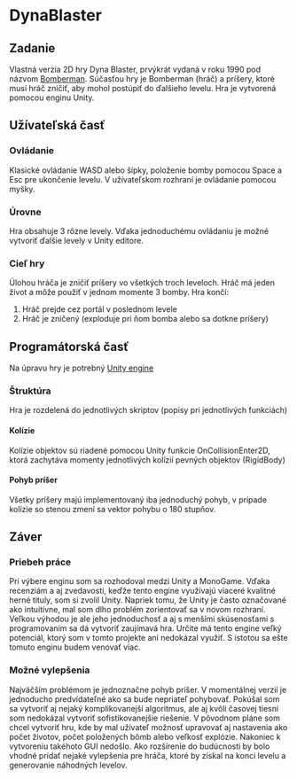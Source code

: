 # DynaBlaster

## Zadanie

Vlastná verzia 2D hry Dyna Blaster, prvýkrát vydaná v roku 1990 pod názvom [Bomberman](https://www.youtube.com/watch?v=VWyTDXFPC84). Súčasťou hry je Bomberman (hráč) a príšery, ktoré musí hráč zničiť, aby mohol postúpiť do ďalšieho levelu. Hra je vytvorená pomocou enginu Unity.

## Užívateľská časť

### Ovládanie

Klasické ovládanie WASD alebo šípky, položenie bomby pomocou Space a Esc pre ukončenie levelu. V užívateľskom rozhraní je ovládanie pomocou myšky.

### Úrovne

Hra obsahuje 3 rôzne levely. Vďaka jednoduchému ovládaniu je možné vytvoriť ďalšie levely v Unity editore.

### Cieľ hry

Úlohou hráča je zničiť príšery vo všetkých troch leveloch. Hráč má jeden život a môže použiť v jednom momente 3 bomby.
Hra končí:
1.  Hráč prejde cez portál v poslednom levele
2.  Hráč je zničený (exploduje pri ňom bomba alebo sa dotkne príšery)

## Programátorská časť

Na úpravu hry je potrebný [Unity engine](https://unity3d.com/get-unity/download)

### Štruktúra

Hra je rozdelená do jednotlivých skriptov (popisy pri jednotlivých funkciách)

#### Kolízie

Kolízie objektov sú riadené pomocou Unity funkcie OnCollisionEnter2D, ktorá zachytáva momenty jednotlivých kolízií pevných objektov (RigidBody)

#### Pohyb príšer

Všetky príšery majú implementovaný iba jednoduchý pohyb, v prípade kolízie so stenou zmení sa vektor pohybu o 180 stupňov.

## Záver

### Priebeh práce

Pri výbere enginu som sa rozhodoval medzi Unity a MonoGame. Vďaka recenziám a aj zvedavosti, keďže tento engine využívajú viaceré kvalitné herné tituly, som si zvolil Unity. Napriek tomu, že Unity je často označované ako intuitívne, mal som dlho problém zorientovať sa v novom rozhraní. Veľkou výhodou je ale jeho jednoduchosť a aj s menšími skúsenosťami s programovaním sa dá vytvoriť zaujímavá hra. Určite má tento engine veľký potenciál, ktorý som v tomto projekte ani nedokázal využiť. S istotou sa ešte tomuto enginu budem venovať viac.

### Možné vylepšenia

Najväčším problémom je jednoznačne pohyb príšer. V momentálnej verzií je jednoducho predvídateľné ako sa bude nepriateľ pohybovať. Pokúšal som sa vytvoriť aj nejaký komplikovanejší algoritmus, ale aj kvôli časovej tiesni som nedokázal vytvoriť sofistikovanejšie riešenie.
V pôvodnom pláne som chcel vytvoriť hru, kde by mal užívateľ možnosť upravovať aj nastavenia ako počet životov, počet položených bômb alebo veľkosť explózie. Nakoniec k vytvoreniu takéhoto GUI nedošlo.
Ako rozšírenie do budúcnosti by bolo vhodné pridať nejaké vylepšenia pre hráča, ktoré by získal na konci levelu a generovanie náhodných levelov.
